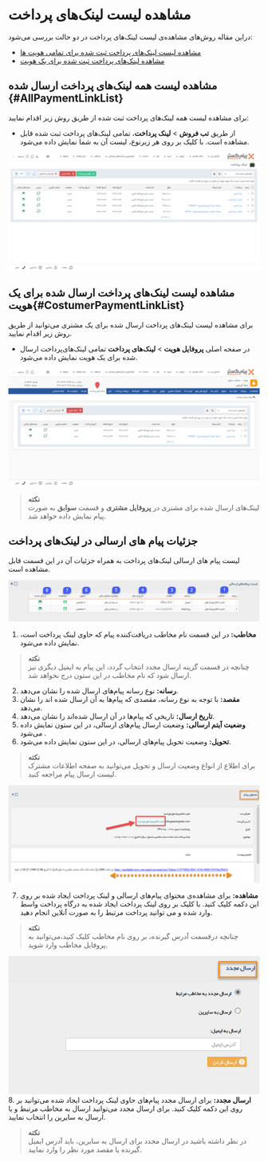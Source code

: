 # مشاهده لیست لینک‌های پرداخت 
دراین مقاله روش‌های مشاهده‌ی لیست لینک‌‌های پرداخت در دو حالت بررسی می‌شود:
- [مشاهده لیست لینک‌های پرداخت ثبت شده برای تمامی هویت ها](#AllPaymentLinkList)
- [مشاهده لینک‌های پرداخت ثبت شده برای یک هویت](#CostumerPaymentLinkList)

## مشاهده لیست همه لینک‌های پرداخت ارسال شده {#AllPaymentLinkList}
برای مشاهده لیست همه لینک‌های پرداخت ثبت شده از طریق روش زیر اقدام نمایید:
- از طریق **تب فروش** > **لینک پرداخت**، تمامی لینک‌های پرداخت ثبت شده قابل مشاهده است. با کلیک بر روی هر زیرنوع، لیست آن به شما نمایش داده می‌شود.

![مسیر اول نمایش لیست لینک‌های پرداخت تمامی هویت‌ها](./Images/all-payment-link-list-method1.png)

## مشاهده لیست لینک‌های پرداخت ارسال شده برای یک هویت{#CostumerPaymentLinkList}
برای مشاهده لیست لینک‌های پرداخت ارسال شده برای یک مشتری می‌توانید از طریق روش زیر اقدام نمایید.
- 	در صفحه اصلی **پروفایل هویت** > **لینک‌های پرداخت** تمامی لینک‌های‌پرداخت ارسال شده برای یک هویت نمایش داده می‌شود.

![مسیر اول نمایش لیست لینک‌های پرداخت یک هویت ](./Images/costumer-payment-list-method1.png)

>**نکته**<br>
لینک‌های ارسال شده برای مشتری در **پروفایل مشتری** و قسمت **سوابق** به صورت پیام نمایش داده خواهد شد.<br>

## جزئیات پیام های ارسالی در لینک‌های پرداخت 
لیست پیام های ارسالی لینک‌های پرداخت به همراه جزئیات آن در این قسمت قابل مشاهده است.

![لیست لینک پرداخت](./Images/sendmessageslist.png)

1. **مخاطب:** در این قسمت نام مخاطب دریافت‌کننده پیام که حاوی لینک پرداخت است، نمایش داده می‌شود.

> **نکته**<br> چنانچه در قسمت  گزینه ارسال مجدد انتخاب گردد، این پیام به ایمیل دیگری نیز ارسال شود که نام مخاطب در این ستون درج نخواهد شد.<br>

2. **رسانه:** نوع رسانه پیام‌های ارسال شده را نشان می‌دهد.
3. **مقصد:** با توجه به نوع رسانه، مقصدی که پیام‌ها به آن ارسال شده اند را نشان می‌دهد.
4. **تاریخ ارسال:** تاریخی که پیام‌ها در آن ارسال شده‌اند را نشان می‌دهد.
5. **وضعیت آیتم ارسالی:** وضعیت ارسال پیام‌های ارسالی، در این ستون نمایش داده می‌شود .
6. **تحویل:** وضعیت تحویل پیام‌های ارسالی، در این ستون نمایش داده می‌شود.

> **نکته**<br>
برای اطلاع از انواع وضعیت ارسال و تحویل  می‌توانید به صفحه اطلاعات مشترک لیست ارسال پیام مراجعه کنید.

![محتوای پیام](./Images/sendmessageslist-content.png)

7. **مشاهده:** برای مشاهده‌ی محتوای پیام‌های ارسالی و لینک پرداخت ایجاد شده بر روی این دکمه کلیک کنید. با کلیک بر روی لینک پرداخت ایجاد شده به درگاه پرداخت واسط وارد شده و می توانید پرداخت مرتبط را به صورت آنلاین انجام دهید.

> **نکته**<br> چنانچه درقسمت آدرس گیرنده، بر روی نام مخاطب کلیک کنید،می‌توانید به پروفایل مخاطب وارد شوید.

![ارسال مجدد پیام](./Images/sendmessageslist-resend.png)
8. **ارسال مجدد:** برای ارسال مجدد پیام‌های حاوی لینک پرداخت ایجاد شده می‌توانید بر روی این دکمه کلیک کنید. برای ارسال مجدد می‌توانید ارسال به مخاطب مرتبط و یا ارسال به سایرین را انتخاب نمایید.

> **نکته**<br> در نظر داشته باشید در ارسال مجدد برای ارسال به سایرین، باید آدرس ایمیل گیرنده یا مقصد مورد نظر را وارد نمایید.  
